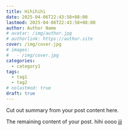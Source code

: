 ```yaml
---
title: Hihihihi
date: 2025-04-06T22:43:58+08:00
lastmod: 2025-04-06T22:43:58+08:00
author: Author Name
# avatar: /img/author.jpg
# authorlink: https://author.site
cover: /img/cover.jpg
# images:
#   - /img/cover.jpg
categories:
  - category1
tags:
  - tag1
  - tag2
# nolastmod: true
draft: true
---
```


Cut out summary from your post content here.

<!--more-->

The remaining content of your post.
hihi
oooo
jjj